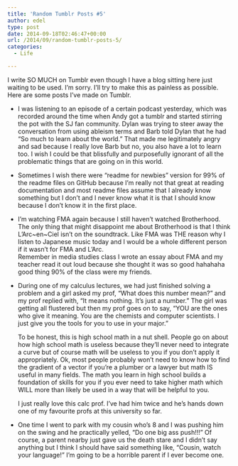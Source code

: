 ```yaml
---
title: 'Random Tumblr Posts #5'
author: edel
type: post
date: 2014-09-18T02:46:47+00:00
url: /2014/09/random-tumblr-posts-5/
categories:
  - Life

---
```

I write SO MUCH on Tumblr even though I have a blog sitting here just waiting to be used. I’m sorry. I’ll try to make this as painless as possible. Here are some posts I’ve made on Tumblr.

  * I was listening to an episode of a certain podcast yesterday, which was recorded around the time when Andy got a tumblr and started stirring the pot with the SJ fan community. Dylan was trying to steer away the conversation from using ableism terms and Barb told Dylan that he had &#8220;So much to learn about the world.&#8221; That made me legitimately angry and sad because I really love Barb but no, you also have a lot to learn too. I wish I could be that blissfully and purposefully ignorant of all the problematic things that are going on in this world.
  * Sometimes I wish there were &#8220;readme for newbies&#8221; version for 99% of the readme files on GitHub because I’m really not that great at reading documentation and most readme files assume that I already know something but I don&#8217;t and I never know what it is that I should know because I don’t know it in the first place.
  * I&#8217;m watching FMA again because I still haven&#8217;t watched Brotherhood. The only thing that might disappoint me about Brotherhood is that I think L&#8217;Arc~en~Ciel isn’t on the soundtrack. Like FMA was THE reason why I listen to Japanese music today and I would be a whole different person if it wasn&#8217;t for FMA and L&#8217;Arc.  
    Remember in media studies class I wrote an essay about FMA and my teacher read it out loud because she thought it was so good hahahaha good thing 90% of the class were my friends.
  * During one of my calculus lectures, we had just finished solving a problem and a girl asked my prof, &#8220;What does this number mean?&#8221; and my prof replied with, &#8220;It means nothing. It’s just a number.&#8221; The girl was getting all flustered but then my prof goes on to say, &#8220;YOU are the ones who give it meaning. You are the chemists and computer scientists. I just give you the tools for you to use in your major.&#8221;
  
    To be honest, this is high school math in a nut shell. People go on about how high school math is useless because they&#8217;ll never need to integrate a curve but of course math will be useless to you if you don’t apply it appropriately. Ok, most people probably won’t need to know how to find the gradient of a vector if you’re a plumber or a lawyer but math IS useful in many fields. The math you learn in high school builds a foundation of skills for you if you ever need to take higher math which WILL more than likely be used in a way that will be helpful to you.
  
    I just really love this calc prof. I’ve had him twice and he&#8217;s hands down one of my favourite profs at this university so far.
  * One time I went to park with my cousin who&#8217;s 8 and I was pushing him on the swing and he practically yelled, &#8220;Do one big ass push!!!&#8221; Of course, a parent nearby just gave us the death stare and I didn’t say anything but I think I should have said something like, &#8220;Cousin, watch your language!&#8221; I’m going to be a horrible parent if I ever become one.

<ol class="footnote">
</ol>
